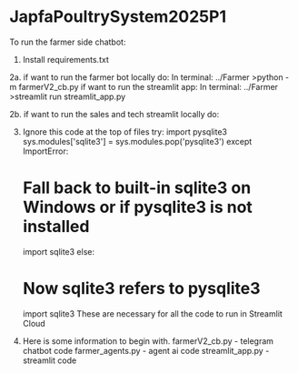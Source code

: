 # JapfaPoultrySystem2025P1

To run the farmer side chatbot:
1. Install requirements.txt

2a. if want to run the farmer bot locally do:
    In terminal:
    ../Farmer >python -m farmerV2_cb.py
   if want to run the streamlit app:
    In terminal:
    ../Farmer >streamlit run streamlit_app.py

2b. if want to run the sales and tech streamlit locally do:


3. Ignore this code at the top of files
try:
    import pysqlite3
    sys.modules['sqlite3'] = sys.modules.pop('pysqlite3')
except ImportError:
    # Fall back to built-in sqlite3 on Windows or if pysqlite3 is not installed
    import sqlite3
else:
    # Now sqlite3 refers to pysqlite3
    import sqlite3
These are necessary for all the code to run in
Streamlit Cloud

4. Here is some information to begin with.
farmerV2_cb.py - telegram chatbot code
farmer_agents.py - agent ai code
streamlit_app.py - streamlit code


